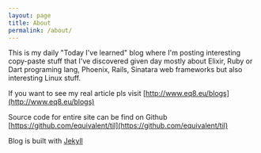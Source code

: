 ```yaml
---
layout: page
title: About
permalink: /about/
---
```



This is my daily "Today I've learned" blog where I'm  posting interesting copy-paste
stuff that I've discovered given day mostly about Elixir, Ruby or Dart programing lang,
Phoenix, Rails, Sinatara web frameworks but also interesting Linux stuff.

If you want to see my real article pls visit [http://www.eq8.eu/blogs](http://www.eq8.eu/blogs)

Source code for entire site can be find on Github [https://github.com/equivalent/til](https://github.com/equivalent/til)

Blog is built with [Jekyll](https://jekyllrb.com/)
